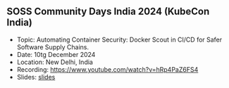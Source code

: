 ## SOSS Community Days India 2024 (KubeCon India)

- Topic: Automating Container Security: Docker Scout in CI/CD for Safer Software Supply Chains.
- Date: 10tg December 2024
- Location: New Delhi, India
- Recording: https://www.youtube.com/watch?v=hRp4PaZ6FS4
- Slides: [slides](soss.pdf)
